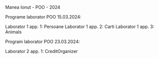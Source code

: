 Manea Ionut - POO - 2024

Programe laborator POO 15.03.2024:

Laborator 1 app. 1: Persoane
Laborator 1 app. 2: Carti
Laborator 1 app. 3: Animals

Program laborator POO 23.03.2024:

Laborator 2 app. 1: CreditOrganizer
